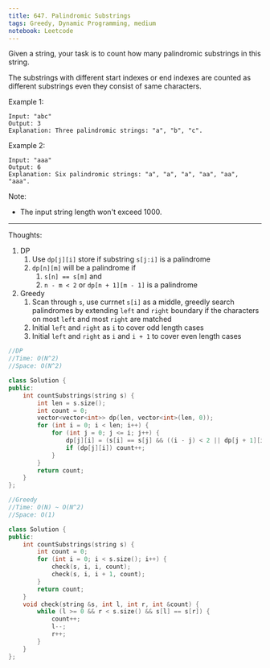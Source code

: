```yaml
---
title: 647. Palindromic Substrings
tags: Greedy, Dynamic Programming, medium
notebook: Leetcode
---
```


Given a string, your task is to count how many palindromic substrings in this string.

The substrings with different start indexes or end indexes are counted as different substrings even they consist of same characters.

Example 1:
```
Input: "abc"
Output: 3
Explanation: Three palindromic strings: "a", "b", "c".
``` 

Example 2:
```
Input: "aaa"
Output: 6
Explanation: Six palindromic strings: "a", "a", "a", "aa", "aa", "aaa".
``` 

Note:

- The input string length won't exceed 1000.
----------
Thoughts:
1. DP
   1. Use `dp[j][i]` store if substring `s[j:i]` is a palindrome
   2. `dp[n][m]` will be a palindrome if 
      1. `s[n] == s[m]` and  
      2. `n - m < 2` or `dp[n + 1][m - 1]` is a palindrome
2. Greedy
   1. Scan through `s`, use currnet `s[i]` as a middle, greedly search palindromes by extending `left` and `right` boundary if the characters on most `left` and most `right` are matched
   2. Initial `left` and `right` as `i` to cover odd length cases
   3. Initial `left` and `right` as `i` and `i + 1` to cover even length cases

```c++
//DP
//Time: O(N^2)
//Space: O(N^2)

class Solution {
public:
    int countSubstrings(string s) {
        int len = s.size();
        int count = 0;
        vector<vector<int>> dp(len, vector<int>(len, 0));
        for (int i = 0; i < len; i++) {
            for (int j = 0; j <= i; j++) {
                dp[j][i] = (s[i] == s[j] && ((i - j) < 2 || dp[j + 1][i - 1]));
                if (dp[j][i]) count++;
            }
        }
        return count;
    }
};
```

```c++
//Greedy
//Time: O(N) ~ O(N^2)
//Space: O(1)

class Solution {
public:
    int countSubstrings(string s) {
        int count = 0;
        for (int i = 0; i < s.size(); i++) {
            check(s, i, i, count);
            check(s, i, i + 1, count);
        }
        return count;
    }
    void check(string &s, int l, int r, int &count) {
        while (l >= 0 && r < s.size() && s[l] == s[r]) {
            count++;
            l--;
            r++;
        }
    }
};
```